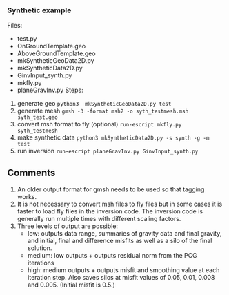 ### Synthetic example
Files:
  * test.py 
  * OnGroundTemplate.geo 
  * AboveGroundTemplate.geo
  * mkSyntheticGeoData2D.py
  * mkSyntheticData2D.py
  * GinvInput\_synth.py
  * mkfly.py
  * planeGravInv.py
Steps:
1. generate geo
`python3  mkSyntheticGeoData2D.py test`
2. generate mesh
`gmsh -3 -format msh2 -o syth_testmesh.msh syth_test.geo`
3. convert msh format to fly (optional)
`run-escript mkfly.py syth_testmesh`
4. make synthetic data
`python3 mkSyntheticData2D.py -s synth -g -m test`
5. run inversion
`run-escript planeGravInv.py GinvInput_synth.py`

## Comments
1. An older output format for gmsh needs to be used so that tagging works.
2. It is not necessary to convert msh files to fly files but in some cases it is faster to load fly files in the inversion code.  The inversion code is generally run multiple times with different scaling factors.
3. Three levels of output are possible:
    + low: outputs data range, summaries of gravity data and final gravity, and initial, final and difference misfits as well as a silo of the final solution.
    + medium: low outputs + outputs residual norm from the PCG iterations
    + high: medium outputs + outputs misfit and smoothing value at each iteration step.  Also saves silos at misfit values of 0.05, 0.01, 0.008 and 0.005.  (Initial misfit is 0.5.)
